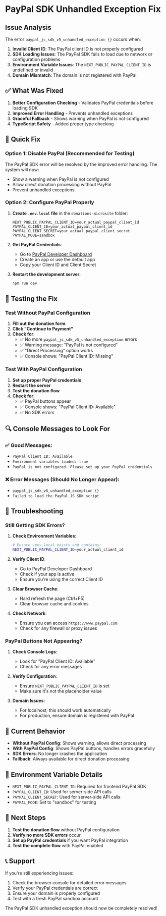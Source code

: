 # PayPal SDK Unhandled Exception Fix

## Issue Analysis

The error `paypal_js_sdk_v5_unhandled_exception {}` occurs when:

1. **Invalid Client ID**: The PayPal client ID is not properly configured
2. **SDK Loading Issues**: The PayPal SDK fails to load due to network or configuration problems
3. **Environment Variable Issues**: The `NEXT_PUBLIC_PAYPAL_CLIENT_ID` is undefined or invalid
4. **Domain Mismatch**: The domain is not registered with PayPal

## ✅ What Was Fixed

1. **Better Configuration Checking** - Validates PayPal credentials before loading SDK
2. **Improved Error Handling** - Prevents unhandled exceptions
3. **Graceful Fallback** - Shows warning when PayPal is not configured
4. **TypeScript Safety** - Added proper type checking

## 🔧 Quick Fix

### Option 1: Disable PayPal (Recommended for Testing)

The PayPal SDK error will be resolved by the improved error handling. The system will now:

- Show a warning when PayPal is not configured
- Allow direct donation processing without PayPal
- Prevent unhandled exceptions

### Option 2: Configure PayPal Properly

1. **Create `.env.local` file** in the `donations-microsite` folder:
   ```env
   NEXT_PUBLIC_PAYPAL_CLIENT_ID=your_actual_paypal_client_id
   PAYPAL_CLIENT_ID=your_actual_paypal_client_id
   PAYPAL_CLIENT_SECRET=your_actual_paypal_client_secret
   PAYPAL_MODE=sandbox
   ```

2. **Get PayPal Credentials**:
   - Go to [PayPal Developer Dashboard](https://developer.paypal.com/dashboard/)
   - Create an app or use the default app
   - Copy your Client ID and Client Secret

3. **Restart the development server**:
   ```bash
   npm run dev
   ```

## 🧪 Testing the Fix

### Test Without PayPal Configuration

1. **Fill out the donation form**
2. **Click "Continue to Payment"**
3. **Check for**:
   - ✅ No more `paypal_js_sdk_v5_unhandled_exception` errors
   - ✅ Warning message: "PayPal is not configured"
   - ✅ "Direct Processing" option works
   - ✅ Console shows: "PayPal Client ID: Missing"

### Test With PayPal Configuration

1. **Set up proper PayPal credentials**
2. **Restart the server**
3. **Test the donation flow**
4. **Check for**:
   - ✅ PayPal buttons appear
   - ✅ Console shows: "PayPal Client ID: Available"
   - ✅ No SDK errors

## 🔍 Console Messages to Look For

### ✅ Good Messages:
- `PayPal Client ID: Available`
- `Environment variables loaded: true`
- `PayPal is not configured. Please set up your PayPal credentials`

### ❌ Error Messages (Should No Longer Appear):
- `paypal_js_sdk_v5_unhandled_exception {}`
- `Failed to load the PayPal JS SDK script`

## 🚨 Troubleshooting

### Still Getting SDK Errors?

1. **Check Environment Variables**:
   ```bash
   # Ensure .env.local exists and contains:
   NEXT_PUBLIC_PAYPAL_CLIENT_ID=your_actual_client_id
   ```

2. **Verify Client ID**:
   - Go to PayPal Developer Dashboard
   - Check if your app is active
   - Ensure you're using the correct Client ID

3. **Clear Browser Cache**:
   - Hard refresh the page (Ctrl+F5)
   - Clear browser cache and cookies

4. **Check Network**:
   - Ensure you can access `https://www.paypal.com`
   - Check for any firewall or proxy issues

### PayPal Buttons Not Appearing?

1. **Check Console Logs**:
   - Look for "PayPal Client ID: Available"
   - Check for any error messages

2. **Verify Configuration**:
   - Ensure `NEXT_PUBLIC_PAYPAL_CLIENT_ID` is set
   - Make sure it's not the placeholder value

3. **Domain Issues**:
   - For localhost, this should work automatically
   - For production, ensure domain is registered with PayPal

## 🔄 Current Behavior

- **Without PayPal Config**: Shows warning, allows direct processing
- **With PayPal Config**: Shows PayPal buttons, handles errors gracefully
- **SDK Errors**: No longer crashes the application
- **Fallback**: Always available for direct donation processing

## 📝 Environment Variable Details

- `NEXT_PUBLIC_PAYPAL_CLIENT_ID`: Required for frontend PayPal SDK
- `PAYPAL_CLIENT_ID`: Used for server-side API calls
- `PAYPAL_CLIENT_SECRET`: Used for server-side API calls
- `PAYPAL_MODE`: Set to "sandbox" for testing

## 🎯 Next Steps

1. **Test the donation flow** without PayPal configuration
2. **Verify no more SDK errors** occur
3. **Set up PayPal credentials** if you want PayPal integration
4. **Test the complete flow** with PayPal enabled

## 📞 Support

If you're still experiencing issues:

1. Check the browser console for detailed error messages
2. Verify your PayPal credentials are correct
3. Ensure your domain is properly configured
4. Test with a fresh PayPal sandbox account

The PayPal SDK unhandled exception should now be completely resolved!





